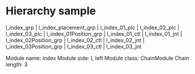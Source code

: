 # Hierarchy sample

l_index_grp
    | l_index_placement_grp
        | l_index_01_plc
        | l_index_02_plc
        | l_index_03_plc
    | l_index_01Position_grp
        | l_index_01_ctl
            | l_index_01_jnt
                | l_index_02Position_grp
                    | l_index_02_ctl
                        | l_index_02_jnt
                            | l_index_03Position_grp
                                | l_index_03_ctl
                                    | l_index_03_jnt

Module name: index
Module side: l, left
Module class: ChainModule
Chain length: 3